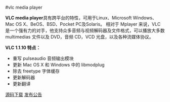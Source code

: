 #vlc media player

**VLC media player**具有跨平台的特性，可用于Linux、Microsoft Windows、Mac OS X、BeOS、BSD、Pocket PC及Solaris。 相对于 Mplayer 来说，VLC 是一个强有力的对手，他支持众多音频与视频解码器及文件格式，可以播放大多数 multimedias 文件以及 DVD，音频 CD，VCD 光盘，以及各种流媒体协议。 

**VLC 1.1.10 特点：** 

*   重写 pulseaudio 音频输出模块
*   更新 Mac OS X 和 Windows 中的 libmodplug
*   除去 freetype 字体缓存
*   更新解码器
*   更新翻译

[源码下载][1] [发布公告][2]

 [1]: http://www.videolan.org/vlc/download-sources.html
 [2]: http://www.videolan.org/vlc/releases/1.1.10.html
